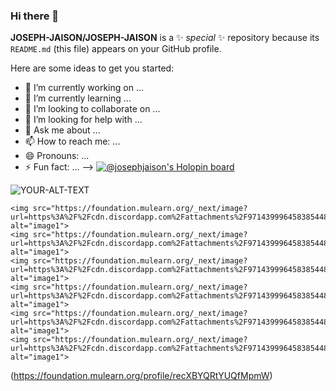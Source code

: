 ### Hi there 👋


**JOSEPH-JAISON/JOSEPH-JAISON** is a ✨ _special_ ✨ repository because its `README.md` (this file) appears on your GitHub profile.

Here are some ideas to get you started:

- 🔭 I’m currently working on ...
- 🌱 I’m currently learning ...
- 👯 I’m looking to collaborate on ...
- 🤔 I’m looking for help with ...
- 💬 Ask me about ...
- 📫 How to reach me: ...
- 😄 Pronouns: ...
- ⚡ Fun fact: ...
-->
[![@josephjaison's Holopin board](https://holopin.me/josephjaison)](https://holopin.io/@josephjaison)
<picture>
 <source media="(prefers-color-scheme: dark)" srcset="YOUR-DARKMODE-IMAGE">
 <source media="(prefers-color-scheme: light)" srcset="YOUR-LIGHTMODE-IMAGE">
 <img alt="YOUR-ALT-TEXT" src="YOUR-DEFAULT-IMAGE">


    <img src="https://foundation.mulearn.org/_next/image?url=https%3A%2F%2Fcdn.discordapp.com%2Fattachments%2F971439996458385448%2F987449308372688976%2Fbadge.png&w=384&q=75" alt="image1">
    <img src="https://foundation.mulearn.org/_next/image?url=https%3A%2F%2Fcdn.discordapp.com%2Fattachments%2F971439996458385448%2F987435025928683531%2Fbadge.png&w=384&q=75" alt="image1">
    <img src="https://foundation.mulearn.org/_next/image?url=https%3A%2F%2Fcdn.discordapp.com%2Fattachments%2F971439996458385448%2F973259948370825266%2Fbadge.png&w=384&q=75" alt="image1">
    <img src="https://foundation.mulearn.org/_next/image?url=https%3A%2F%2Fcdn.discordapp.com%2Fattachments%2F971439996458385448%2F976942770780512307%2Fbadge.png&w=384&q=75" alt="image1">
    <img src="https://foundation.mulearn.org/_next/image?url=https%3A%2F%2Fcdn.discordapp.com%2Fattachments%2F971439996458385448%2F999719872076451920%2Fbadge.png&w=384&q=75" alt="image1">
    <img src="https://foundation.mulearn.org/_next/image?url=https%3A%2F%2Fcdn.discordapp.com%2Fattachments%2F971439996458385448%2F1008815700556648468%2Fbadge.png&w=384&q=75" alt="image1">
(https://foundation.mulearn.org/profile/recXBYQRtYUQfMpmW)
</picture>
